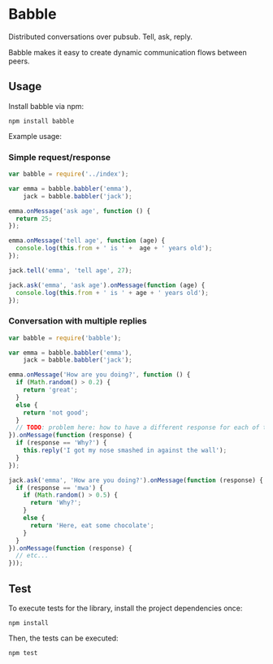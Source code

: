 # Babble

Distributed conversations over pubsub. Tell, ask, reply.

Babble makes it easy to create dynamic communication flows between peers.


## Usage

Install babble via npm:

    npm install babble

Example usage:

### Simple request/response

```js
var babble = require('../index');

var emma = babble.babbler('emma'),
    jack = babble.babbler('jack');

emma.onMessage('ask age', function () {
  return 25;
});

emma.onMessage('tell age', function (age) {
  console.log(this.from + ' is ' +  age + ' years old');
});

jack.tell('emma', 'tell age', 27);

jack.ask('emma', 'ask age').onMessage(function (age) {
  console.log(this.from + ' is ' + age + ' years old');
});
```

### Conversation with multiple replies

```js
var babble = require('babble');

var emma = babble.babbler('emma'),
    jack = babble.babbler('jack');

emma.onMessage('How are you doing?', function () {
  if (Math.random() > 0.2) {
    return 'great';
  }
  else {
    return 'not good';
  }
  // TODO: problem here: how to have a different response for each of the replies?
}).onMessage(function (response) {
  if (response == 'Why?') {
    this.reply('I got my nose smashed in against the wall');
  }
});

jack.ask('emma', 'How are you doing?').onMessage(function (response) {
  if (response == 'mwa') {
    if (Math.random() > 0.5) {
      return 'Why?';
    }
    else {
      return 'Here, eat some chocolate';
    }
  }
}).onMessage(function (response) {
  // etc...
}));
```


## Test

To execute tests for the library, install the project dependencies once:

    npm install

Then, the tests can be executed:

    npm test
